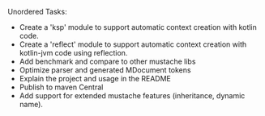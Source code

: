 Unordered Tasks:

* Create a 'ksp' module to support automatic context creation with kotlin code.
* Create a 'reflect' module to support automatic context creation with kotlin-jvm
  code using reflection.
* Add benchmark and compare to other mustache libs
* Optimize parser and generated MDocument tokens
* Explain the project and usage in the README
* Publish to maven Central
* Add support for extended mustache features (inheritance, dynamic name).
